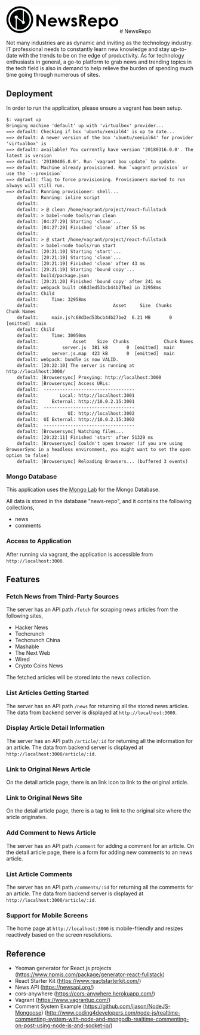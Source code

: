 <img src="./src/public/logo-full-128.png" width="300px">
# NewsRepo

Not many industries are as dynamic and inviting as the technology industry. IT professional needs to constantly learn new knowledge and stay up-to-date with the trends to be on the edge of productivity. As for technology enthusiasts in general, a go-to platform to grab news and trending topics in the tech field is also in demand to help relieve the burden of spending much time going through numerous of sites.

## Deployment

In order to run the application, please ensure a vagrant has been setup.

```
$: vagrant up
Bringing machine 'default' up with 'virtualbox' provider...
==> default: Checking if box 'ubuntu/xenial64' is up to date...
==> default: A newer version of the box 'ubuntu/xenial64' for provider 'virtualbox' is
==> default: available! You currently have version '20180316.0.0'. The latest is version
==> default: '20180406.0.0'. Run `vagrant box update` to update.
==> default: Machine already provisioned. Run `vagrant provision` or use the `--provision`
==> default: flag to force provisioning. Provisioners marked to run always will still run.
==> default: Running provisioner: shell...
    default: Running: inline script
    default:
    default: > @ clean /home/vagrant/project/react-fullstack
    default: > babel-node tools/run clean
    default: [04:27:29] Starting 'clean'...
    default: [04:27:29] Finished 'clean' after 55 ms
    default:
    default: > @ start /home/vagrant/project/react-fullstack
    default: > babel-node tools/run start
    default: [20:21:19] Starting 'start'...
    default: [20:21:19] Starting 'clean'...
    default: [20:21:19] Finished 'clean' after 43 ms
    default: [20:21:19] Starting 'bound copy'...
    default: build/package.json
    default: [20:21:20] Finished 'bound copy' after 241 ms
    default: webpack built c68d3ed53bcb44b27be2 in 32958ms
    default: Child
    default:     Time: 32958ms
    default:                            Asset     Size  Chunks             Chunk Names
    default:     main.js?c68d3ed53bcb44b27be2  6.21 MB       0  [emitted]  main
    default: Child
    default:     Time: 30050ms
    default:             Asset    Size  Chunks             Chunk Names
    default:         server.js  381 kB       0  [emitted]  main
    default:     server.js.map  423 kB       0  [emitted]  main
    default: webpack: bundle is now VALID.
    default: [20:22:10] The server is running at http://localhost:3000/
    default: [Browsersync] Proxying: http://localhost:3000
    default: [Browsersync] Access URLs:
    default:  ----------------------------------
    default:        Local: http://localhost:3001
    default:     External: http://10.0.2.15:3001
    default:  ----------------------------------
    default:           UI: http://localhost:3002
    default:  UI External: http://10.0.2.15:3002
    default:  ----------------------------------
    default: [Browsersync] Watching files...
    default: [20:22:11] Finished 'start' after 51329 ms
    default: [Browsersync] Couldn't open browser (if you are using BrowserSync in a headless environment, you might want to set the open option to false)
    default: [Browsersync] Reloading Browsers... (buffered 3 events)
```

### Mongo Database

This application uses the [Mongo Lab](https://mlab.com) for the Mongo Database.

All data is stored in the database "news-repo", and it contains the following collections,
* news
* comments

### Access to Application

After running via vagrant, the application is accessible from ```http://localhost:3000```.

## Features

### Fetch News from Third-Party Sources

The server has an API path ```/fetch``` for scraping news articles from the following sites,
* Hacker News
* Techcrunch
* Techcrunch China
* Mashable
* The Next Web
* Wired
* Crypto Coins News

The fetched articles will be stored into the news collection.

### List Articles Getting Started

The server has an API path ```/news``` for returning all the stored news articles.
The data from backend server is displayed at ```http://localhost:3000```.

### Display Article Detail Information

The server has an API path ```/article/:id``` for returning all the information for an article.
The data from backend server is displayed at ```http://localhost:3000/article/:id```.


### Link to Original News Article

On the detail article page, there is an link icon to link to the original article.

### Link to Original News Site

On the detail article page, there is a tag to link to the original site where the aricle originates.

### Add Comment to News Article

The server has an API path ```/comment``` for adding a comment for an article.
On the detail article page, there is a form for adding new comments to an news article.

### List Article Comments

The server has an API path ```/comments/:id``` for returning all the comments for an article.
The data from backend server is displayed at ```http://localhost:3000/article/:id```.

### Support for Mobile Screens

The home page at ```http://localhost:3000``` is mobile-friendly and resizes reactively based on the screen resolutions.


## Reference
* Yeoman generator for React.js projects (https://www.npmjs.com/package/generator-react-fullstack)
* React Starter Kit (https://www.reactstarterkit.com/)
* News API (https://newsapi.org/)
* cors-anywhere (https://cors-anywhere.herokuapp.com/)
* Vagrant (https://www.vagrantup.com/)
* Comment System Example (https://github.com/ijason/NodeJS-Mongoose) (http://www.coding4developers.com/node-js/realtime-commenting-system-with-node-and-mongodb-realtime-commenting-on-post-using-node-js-and-socket-io/)
